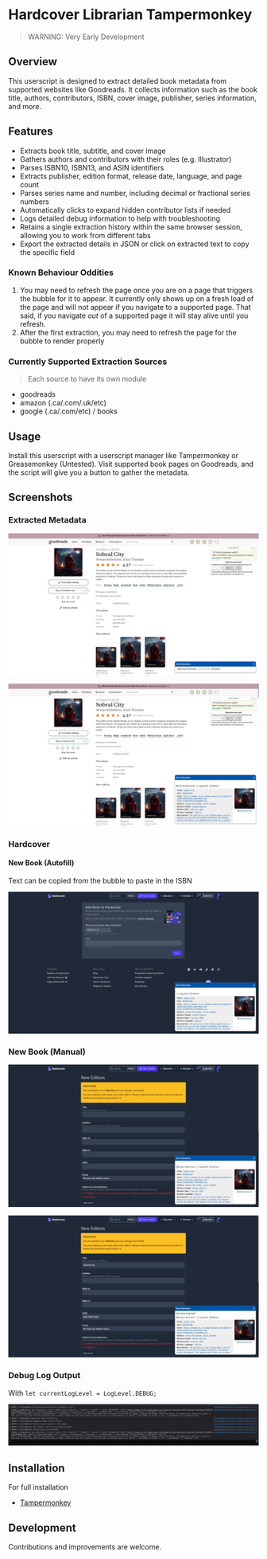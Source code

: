 # Hardcover Librarian Tampermonkey

>WARNING: Very Early Development

## Overview

This userscript is designed to extract detailed book metadata from supported websites like Goodreads. It collects information such as the book title, authors, contributors, ISBN, cover image, publisher, series information, and more. 

## Features

- Extracts book title, subtitle, and cover image  
- Gathers authors and contributors with their roles (e.g. Illustrator)  
- Parses ISBN10, ISBN13, and ASIN identifiers  
- Extracts publisher, edition format, release date, language, and page count  
- Parses series name and number, including decimal or fractional series numbers  
- Automatically clicks to expand hidden contributor lists if needed  
- Logs detailed debug information to help with troubleshooting 
- Retains a single extraction history within the same browser session, allowing you to work from different tabs
- Export the extracted details in JSON or click on extracted text to copy the specific field

### Known Behaviour Oddities

1. You may need to refresh the page once you are on a page that triggers the bubble for it to appear. It currently only shows up on a fresh load of the page and will not appear if you navigate to a supported page. That said, if you navigate _out_ of a supported page it will stay alive until you refresh.
2. After the first extraction, you may need to refresh the page for the bubble to render properly

### Currently Supported Extraction Sources

>Each source to have its own module

- goodreads
- amazon (.ca/.com/.uk/etc)
- google (.ca/.com/etc) / books

## Usage

Install this userscript with a userscript manager like Tampermonkey or Greasemonkey (Untested). Visit supported book pages on Goodreads, and the script will give you a button to gather the metadata.

## Screenshots

### Extracted Metadata

![Goodreads with no prior extraction data](/assets/images/goodreads-nodata.jpg)

![Goodreads with after extraction](/assets/images/goodreads-extracted.jpg)

### Hardcover

#### New Book (Autofill)

Text can be copied from the bubble to paste in the ISBN

![Hardcover new book autofill page](/assets/images/hardcover-preview.jpg)

### New Book (Manual)

![Hardcover new manual importable](/assets/images/hardcover-new-importable.jpg)

![Hardcover new manual imported](/assets/images/hardcover-new-imported.jpg)

### Debug Log Output

With `let currentLogLevel = LogLevel.DEBUG;`

![Console logs](/assets/images/console-log.jpg)

## Installation

For full installation
- [Tampermonkey](https://github.com/kyle-mckay/hardcover-librarian-tampermonkey/wiki/Tampermonkey-Installation)

## Development

Contributions and improvements are welcome.
